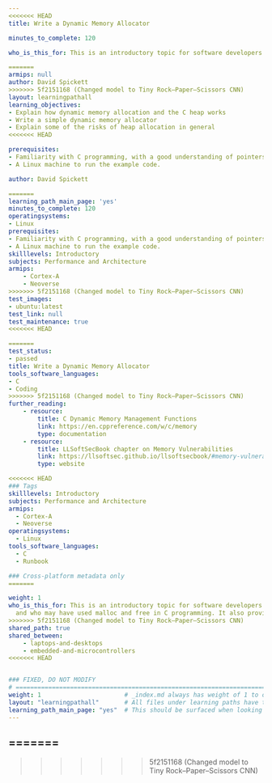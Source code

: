 ```yaml
---
<<<<<<< HEAD
title: Write a Dynamic Memory Allocator

minutes_to_complete: 120

who_is_this_for: This is an introductory topic for software developers learning about dynamic memory allocation for the first time, and who may have used malloc and free in C programming. It also provides a starting point to explore more advanced memory allocation topics.

=======
armips: null
author: David Spickett
>>>>>>> 5f2151168 (Changed model to Tiny Rock–Paper–Scissors CNN)
layout: learningpathall
learning_objectives:
- Explain how dynamic memory allocation and the C heap works
- Write a simple dynamic memory allocator
- Explain some of the risks of heap allocation in general
<<<<<<< HEAD

prerequisites:
- Familiarity with C programming, with a good understanding of pointers.
- A Linux machine to run the example code.

author: David Spickett

=======
learning_path_main_page: 'yes'
minutes_to_complete: 120
operatingsystems:
- Linux
prerequisites:
- Familiarity with C programming, with a good understanding of pointers.
- A Linux machine to run the example code.
skilllevels: Introductory
subjects: Performance and Architecture
armips:
    - Cortex-A
    - Neoverse
>>>>>>> 5f2151168 (Changed model to Tiny Rock–Paper–Scissors CNN)
test_images:
- ubuntu:latest
test_link: null
test_maintenance: true
<<<<<<< HEAD

=======
test_status:
- passed
title: Write a Dynamic Memory Allocator
tools_software_languages:
- C 
- Coding
>>>>>>> 5f2151168 (Changed model to Tiny Rock–Paper–Scissors CNN)
further_reading:
    - resource:
        title: C Dynamic Memory Management Functions
        link: https://en.cppreference.com/w/c/memory
        type: documentation
    - resource:
        title: LLSoftSecBook chapter on Memory Vulnerabilities
        link: https://llsoftsec.github.io/llsoftsecbook/#memory-vulnerability-based-attacks
        type: website

<<<<<<< HEAD
### Tags
skilllevels: Introductory
subjects: Performance and Architecture
armips:
  - Cortex-A
  - Neoverse
operatingsystems:
  - Linux
tools_software_languages:
  - C 
  - Runbook

### Cross-platform metadata only
=======

weight: 1
who_is_this_for: This is an introductory topic for software developers learning about dynamic memory allocation for the first time,
  and who may have used malloc and free in C programming. It also provides a starting point to explore more advanced memory allocation topics.
>>>>>>> 5f2151168 (Changed model to Tiny Rock–Paper–Scissors CNN)
shared_path: true
shared_between:
    - laptops-and-desktops
    - embedded-and-microcontrollers
<<<<<<< HEAD


### FIXED, DO NOT MODIFY
# ================================================================================
weight: 1                       # _index.md always has weight of 1 to order correctly
layout: "learningpathall"       # All files under learning paths have this same wrapper
learning_path_main_page: "yes"  # This should be surfaced when looking for related content. Only set for _index.md of learning path content.
---
```

=======
---
>>>>>>> 5f2151168 (Changed model to Tiny Rock–Paper–Scissors CNN)
